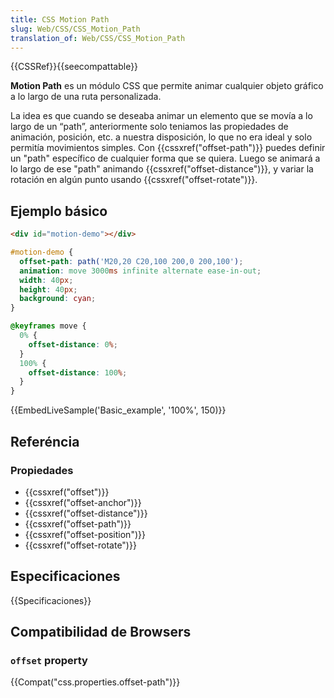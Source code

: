 ```yaml
---
title: CSS Motion Path
slug: Web/CSS/CSS_Motion_Path
translation_of: Web/CSS/CSS_Motion_Path
---
```


{{CSSRef}}{{seecompattable}}

**Motion Path** es un módulo CSS que permite animar cualquier objeto gráfico a lo largo de una ruta personalizada.

La idea es que cuando se deseaba animar un elemento que se movía a lo largo de un “path”, anteriormente solo teniamos las propiedades de animación, posición, etc. a nuestra disposición, lo que no era ideal y solo permitía movimientos simples. Con {{cssxref("offset-path")}} puedes definir un "path" específico de cualquier forma que se quiera. Luego se animará a lo largo de ese "path" animando {{cssxref("offset-distance")}}, y variar la rotación en algún punto usando {{cssxref("offset-rotate")}}.

## Ejemplo básico

```html
<div id="motion-demo"></div>
```

```css
#motion-demo {
  offset-path: path('M20,20 C20,100 200,0 200,100');
  animation: move 3000ms infinite alternate ease-in-out;
  width: 40px;
  height: 40px;
  background: cyan;
}

@keyframes move {
  0% {
    offset-distance: 0%;
  }
  100% {
    offset-distance: 100%;
  }
}
```

{{EmbedLiveSample('Basic_example', '100%', 150)}}

## Referéncia

### Propiedades

- {{cssxref("offset")}}
- {{cssxref("offset-anchor")}}
- {{cssxref("offset-distance")}}
- {{cssxref("offset-path")}}
- {{cssxref("offset-position")}}
- {{cssxref("offset-rotate")}}

## Especificaciones

{{Specificaciones}}

## Compatibilidad de Browsers

### `offset` property

{{Compat("css.properties.offset-path")}}
